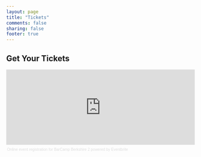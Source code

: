 ```yaml
---
layout: page
title: "Tickets"
comments: false
sharing: false
footer: true
---
```


## Get Your Tickets

<div style="width:100%; text-align:left;" ><iframe  src="http://www.eventbrite.com/tickets-external?eid=6107871809&ref=etckt&v=2" frameborder="0" height="201" width="100%" vspace="0" hspace="0" marginheight="5" marginwidth="5" scrolling="auto" allowtransparency="true"></iframe><div style="font-family:Helvetica, Arial; font-size:10px; padding:5px 0 5px; margin:2px; width:100%; text-align:left;" ><a style="color:#ddd; text-decoration:none;" target="_blank" href="http://www.eventbrite.com/r/etckt">Online event registration</a><span style="color:#ddd;"> for </span><a style="color:#ddd; text-decoration:none;" target="_blank" href="http://bcberkshire2.eventbrite.com?ref=etckt">BarCamp Berkshire 2</a> <span style="color:#ddd;">powered by</span> <a style="color:#ddd; text-decoration:none;" target="_blank" href="http://www.eventbrite.com?ref=etckt">Eventbrite</a></div></div>